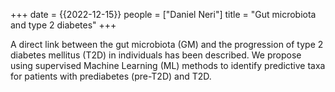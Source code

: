 +++
date = {{2022-12-15}}
people = ["Daniel Neri"]
title = "Gut microbiota and type 2 diabetes"
+++

A direct link between the gut microbiota (GM) and the progression of type 2 diabetes mellitus (T2D) in individuals has been described. We propose using supervised Machine Learning (ML) methods to identify predictive taxa for patients with prediabetes (pre-T2D) and T2D.